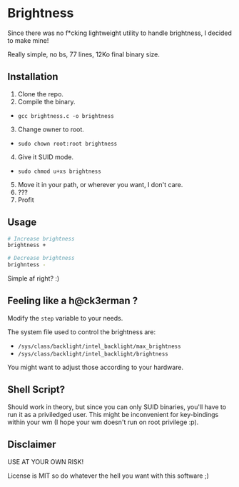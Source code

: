 # Brightness

Since there was no f*cking lightweight utility to handle brightness, I decided to make mine!

Really simple, no bs, 77 lines, 12Ko final binary size.

## Installation

1. Clone the repo.
2. Compile the binary.
  - `gcc brightness.c -o brightness`
3. Change owner to root.
  - `sudo chown root:root brightness`
4. Give it SUID mode.
  - `sudo chmod u+xs brightness`
5. Move it in your path, or wherever you want, I don't care.
6. ???
7. Profit

## Usage

```sh
# Increase brightness
brightness +

# Decrease brightness
brighntess -
```
Simple af right? :)

## Feeling like a h@ck3erman ?

Modify the `step` variable to your needs.

The system file used to control the brightness are:
- `/sys/class/backlight/intel_backlight/max_brightness`
- `/sys/class/backlight/intel_backlight/brightness`

You might want to adjust those according to your hardware.

## Shell Script?

Should work in theory, but since you can only SUID binaries, you'll have to run it as a priviledged user.
This might be inconvenient for key-bindings within your wm (I hope your wm doesn't run on root privilege :p).

## Disclaimer

USE AT YOUR OWN RISK!

License is MIT so do whatever the hell you want with this software ;)
